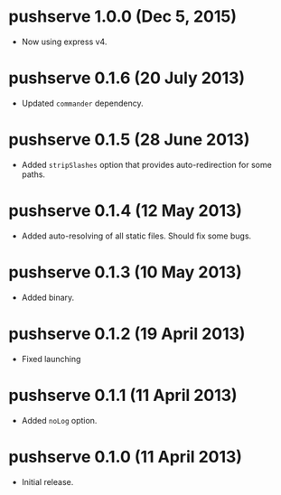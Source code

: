 # pushserve 1.0.0 (Dec 5, 2015)
* Now using express v4.

# pushserve 0.1.6 (20 July 2013)
* Updated `commander` dependency.

# pushserve 0.1.5 (28 June 2013)
* Added `stripSlashes` option that provides auto-redirection
  for some paths.

# pushserve 0.1.4 (12 May 2013)
* Added auto-resolving of all static files. Should fix some bugs.

# pushserve 0.1.3 (10 May 2013)
* Added binary.

# pushserve 0.1.2 (19 April 2013)
* Fixed launching

# pushserve 0.1.1 (11 April 2013)
* Added `noLog` option.

# pushserve 0.1.0 (11 April 2013)
* Initial release.
